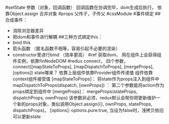 #setState
参数（对象，回调函数）
回调函数在协调完毕，dom生成后执行。
依靠Object.assign 合并对象
#props
父传子，子传父
#cssModule
#事件绑定
##合成事件：
- 消除浏览器差异
- 把dom和事件进行解耦
##三种方式绑定this：
- bind this
- 箭头函数  （匿名函数不相等，容易引起不必要的渲染）
- constructor里进行bind （效率更高）
#ref
获取dom，  用在组件上会获得组件实例，依靠finNodeDOM
#redux
connect，
四个参数，
connect([mapStateToProps], [mapDispatchToProps], [mergeProps], [options])
state哪来？
依靠上层组件依靠Provider组件传递值 
组件依靠context组件接受值
[mapStateToProps]：
将state作为props注入到组件中
mapDispatchToProps(dispatch, [ownProps]) ：
第二个参数能将action作为props绑定到组件中
[mergeProps]：
mergeProps(stateProps, dispatchProps, ownProps) 该参数非必须，redux默认会帮你把更新维护一个新的props对象，类似调用Object.assign({}, ownProps, stateProps, dispatchProps)。
[options]:
options.pure:true, 当设为false时，浅拷贝依旧可以更新state

